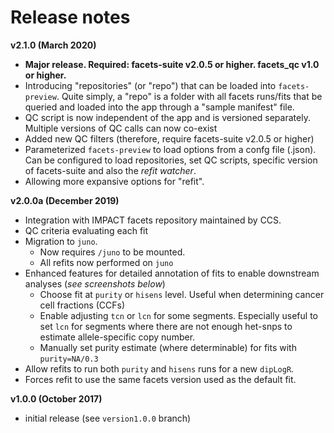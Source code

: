 # Release notes

**v2.1.0 \(March 2020\)**

* **Major release. Required: facets-suite v2.0.5 or higher. facets\_qc v1.0 or higher.**
* Introducing "repositories" \(or "repo"\) that can be loaded into `facets-preview`. Quite simply, a "repo" is a folder with all facets runs/fits that be queried and loaded into the app through a "sample manifest" file.
* QC script is now independent of the app and is versioned separately. Multiple versions of QC calls can now co-exist
* Added new QC filters \(therefore, require facets-suite v2.0.5 or higher\)
* Parameterized `facets-preview` to load options from a confg file \(.json\). Can be configured to load repositories, set QC scripts, specific version of facets-suite and also the _refit watcher_. 
* Allowing more expansive options for "refit".

**v2.0.0a \(December 2019\)**

* Integration with IMPACT facets repository maintained by CCS.
* QC criteria evaluating each fit
* Migration to `juno`.
  * Now requires `/juno` to be mounted.
  * All refits now performed on `juno`
* Enhanced features for detailed annotation of fits to enable downstream analyses \(_see screenshots below_\)
  * Choose fit at `purity` or `hisens` level. Useful when determining cancer cell fractions \(CCFs\)
  * Enable adjusting `tcn` or `lcn` for some segments. Especially useful to set `lcn` for segments where there are not enough het-snps to estimate allele-specific copy number.
  * Manually set purity estimate \(where determinable\) for fits with `purity=NA/0.3`
* Allow refits to run both `purity` and `hisens` runs for a new `dipLogR`.
* Forces refit to use the same facets version used as the default fit.

**v1.0.0 \(October 2017\)**

* initial release \(see `version1.0.0` branch\)


